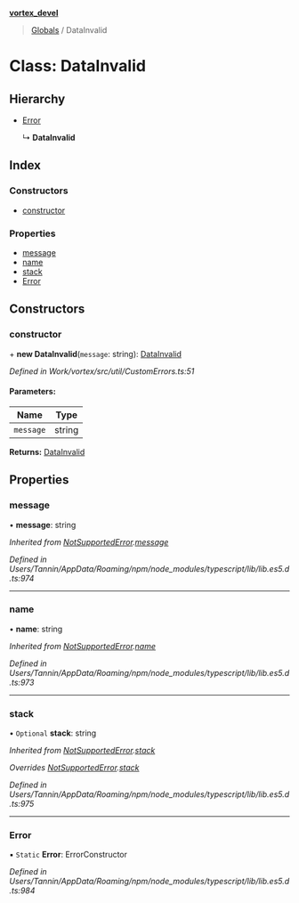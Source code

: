 **[vortex_devel](../README.md)**

> [Globals](../globals.md) / DataInvalid

# Class: DataInvalid

## Hierarchy

* [Error](notsupportederror.md#error)

  ↳ **DataInvalid**

## Index

### Constructors

* [constructor](datainvalid.md#constructor)

### Properties

* [message](datainvalid.md#message)
* [name](datainvalid.md#name)
* [stack](datainvalid.md#stack)
* [Error](datainvalid.md#error)

## Constructors

### constructor

\+ **new DataInvalid**(`message`: string): [DataInvalid](datainvalid.md)

*Defined in Work/vortex/src/util/CustomErrors.ts:51*

#### Parameters:

Name | Type |
------ | ------ |
`message` | string |

**Returns:** [DataInvalid](datainvalid.md)

## Properties

### message

•  **message**: string

*Inherited from [NotSupportedError](notsupportederror.md).[message](notsupportederror.md#message)*

*Defined in Users/Tannin/AppData/Roaming/npm/node_modules/typescript/lib/lib.es5.d.ts:974*

___

### name

•  **name**: string

*Inherited from [NotSupportedError](notsupportederror.md).[name](notsupportederror.md#name)*

*Defined in Users/Tannin/AppData/Roaming/npm/node_modules/typescript/lib/lib.es5.d.ts:973*

___

### stack

• `Optional` **stack**: string

*Inherited from [NotSupportedError](notsupportederror.md).[stack](notsupportederror.md#stack)*

*Overrides [NotSupportedError](notsupportederror.md).[stack](notsupportederror.md#stack)*

*Defined in Users/Tannin/AppData/Roaming/npm/node_modules/typescript/lib/lib.es5.d.ts:975*

___

### Error

▪ `Static` **Error**: ErrorConstructor

*Defined in Users/Tannin/AppData/Roaming/npm/node_modules/typescript/lib/lib.es5.d.ts:984*
